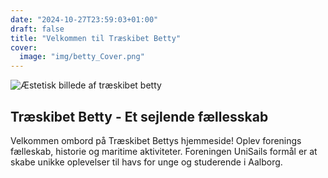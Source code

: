 ```yaml
---
date: "2024-10-27T23:59:03+01:00"
draft: false
title: "Velkommen til Træskibet Betty"
cover:
  image: "img/betty_Cover.png"
---
```

![Æstetisk billede af træskibet betty](/img/betty_Cover.png)

## Træskibet Betty - Et sejlende fællesskab

Velkommen ombord på Træskibet Bettys hjemmeside! Oplev forenings fælleskab, historie og maritime aktiviteter. Foreningen UniSails formål er at skabe unikke oplevelser til havs for unge og studerende i Aalborg.
